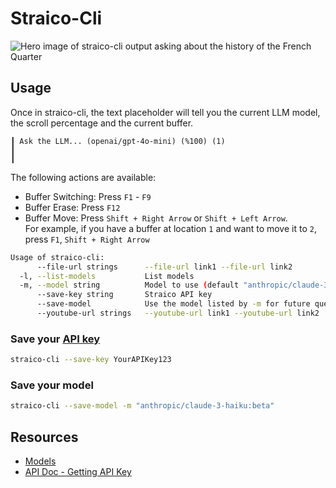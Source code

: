 # Straico-Cli
![Hero image of straico-cli output asking about the history of the French Quarter](https://github.com/user-attachments/assets/076050be-87c8-4bea-985d-7e25ec625400)

## Usage

Once in straico-cli, the text placeholder will tell you the current LLM model, 
 the scroll percentage and the current buffer.
```text
┃ Ask the LLM... (openai/gpt-4o-mini) (%100) (1)
┃
┃
```

The following actions are available:
- Buffer Switching: Press `F1` - `F9`
- Buffer Erase: Press `F12`
- Buffer Move: Press `Shift + Right Arrow` or `Shift + Left Arrow`.  
  For example, if you have a buffer at location `1` and want to move it to `2`, press `F1`, `Shift + Right Arrow`

```bash
Usage of straico-cli:
      --file-url strings      --file-url link1 --file-url link2
  -l, --list-models           List models
  -m, --model string          Model to use (default "anthropic/claude-3-haiku:beta")
      --save-key string       Straico API key
      --save-model            Use the model listed by -m for future queries
      --youtube-url strings   --youtube-url link1 --youtube-url link2
```

### Save your [API key](https://documenter.getpostman.com/view/5900072/2s9YyzddrR)
```bash
straico-cli --save-key YourAPIKey123
```

### Save your model
```bash
straico-cli --save-model -m "anthropic/claude-3-haiku:beta" 
```

## Resources
- [Models](https://straico.com/multimodel/)
- [API Doc - Getting API Key](https://documenter.getpostman.com/view/5900072/2s9YyzddrR)
